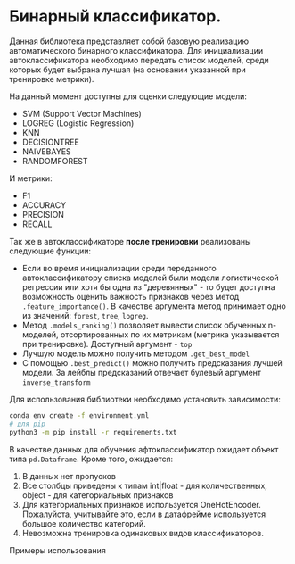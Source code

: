 # Бинарный классификатор.
Данная библиотека представляет собой базовую реализацию автоматического бинарного классификатора.
Для инициализации автоклассификатора необходимо передать список моделей, среди которых будет выбрана лучшая
(на основании указанной при тренировке метрики).

На данный момент доступны для оценки следующие модели:
- SVM (Support Vector Machines)
- LOGREG (Logistic Regression)
- KNN
- DECISIONTREE
- NAIVEBAYES 
- RANDOMFOREST

И метрики:
- F1
- ACCURACY
- PRECISION
- RECALL

Так же в автоклассификаторе **после тренировки** реализованы следующие функции:
- Если во время инициализации среди переданного автоклассификатору списка моделей были модели логистической регрессии или хотя бы одна из "деревянных" - то будет доступна возможность оценить важность признаков через метод `.feature_importance()`. В качестве аргумента метод принимает одно из значений: `forest`, `tree`, `logreg`.
- Метод `.models_ranking()` позволяет вывести список обученных n-моделей, отсортированных по их метрикам (метрика указывается при тренировке). Доступный аргумент - `top`
- Лучшую модель можно получить методом `.get_best_model`
- С помощью `.best_predict()` можно получить предсказания лучшей модели. За лейблы предсказаний отвечает булевый аргумент `inverse_transform`


Для использования библиотеки необходимо установить зависимости:

```bash
conda env create -f environment.yml
# для pip
python3 -m pip install -r requirements.txt
```

В качестве данных для обучения афтоклассификатор ожидает объект типа `pd.Dataframe`. Кроме того, ожидается:
1. В данных нет пропусков
2. Все столбцы приведены к типам int|float - для количественных, object - для категориальных признаков
3. Для категориальных признаков используется OneHotEncoder. Пожалуйста, учитывайте это, если в датафрейме используется большое количество категорий.
4. Невозможна тренировка одинаковых видов классификаторов.

Примеры использования